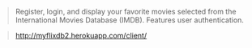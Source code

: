 >Register, login, and display your favorite movies selected from the International Movies Database (IMDB). Features user authentication.

>http://myflixdb2.herokuapp.com/client/